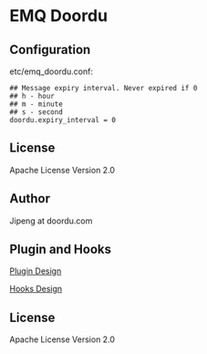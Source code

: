 
EMQ Doordu
============

Configuration
-------------

etc/emq_doordu.conf:

```
## Message expiry interval. Never expired if 0
## h - hour
## m - minute
## s - second
doordu.expiry_interval = 0
```

License
-------

Apache License Version 2.0

Author
------

Jipeng at doordu.com


Plugin and Hooks
-----------------

[Plugin Design](http://docs.emqtt.com/en/latest/design.html#plugin-design)

[Hooks Design](http://docs.emqtt.com/en/latest/design.html#hooks-design)

License
-------

Apache License Version 2.0
